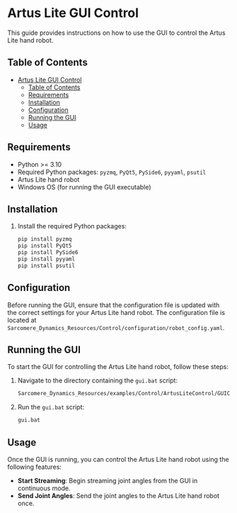 # Artus Lite GUI Control

This guide provides instructions on how to use the GUI to control the Artus Lite hand robot.

## Table of Contents

- [Artus Lite GUI Control](#artus-lite-gui-control)
  - [Table of Contents](#table-of-contents)
  - [Requirements](#requirements)
  - [Installation](#installation)
  - [Configuration](#configuration)
  - [Running the GUI](#running-the-gui)
  - [Usage](#usage)

## Requirements

- Python >= 3.10
- Required Python packages: `pyzmq`, `PyQt5`, `PySide6`, `pyyaml`, `psutil`
- Artus Lite hand robot
- Windows OS (for running the GUI executable)

## Installation


1. Install the required Python packages:
    ```sh
    pip install pyzmq
    pip install PyQt5
    pip install PySide6
    pip install pyyaml
    pip install psutil
    ```

## Configuration

Before running the GUI, ensure that the configuration file is updated with the correct settings for your Artus Lite hand robot. The configuration file is located at `Sarcomere_Dynamics_Resources/Control/configuration/robot_config.yaml`.

## Running the GUI

To start the GUI for controlling the Artus Lite hand robot, follow these steps:

1. Navigate to the directory containing the `gui.bat` script:
    ```sh
    Sarcomere_Dynamics_Resources/examples/Control/ArtusLiteControl/GUIControl
    ```

2. Run the `gui.bat` script:
    ```sh
    gui.bat
    ```


## Usage

Once the GUI is running, you can control the Artus Lite hand robot using the following features:

- **Start Streaming**: Begin streaming joint angles from the GUI in continuous mode.
- **Send Joint Angles**: Send the joint angles to the Artus Lite hand robot once.
